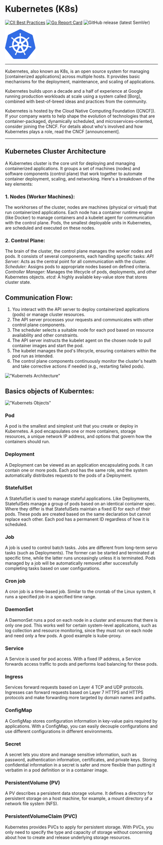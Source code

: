 # Kubernetes (K8s)

[![CII Best Practices](https://bestpractices.coreinfrastructure.org/projects/569/badge)](https://bestpractices.coreinfrastructure.org/projects/569) [![Go Report Card](https://goreportcard.com/badge/github.com/kubernetes/kubernetes)](https://goreportcard.com/report/github.com/kubernetes/kubernetes) ![GitHub release (latest SemVer)](https://img.shields.io/github/v/release/kubernetes/kubernetes?sort=semver)

<img src="https://github.com/kubernetes/kubernetes/raw/master/logo/logo.png" width="100">

----

Kubernetes, also known as K8s, is an open source system for managing [containerized applications]
across multiple hosts. It provides basic mechanisms for the deployment, maintenance,
and scaling of applications.

Kubernetes builds upon a decade and a half of experience at Google running
production workloads at scale using a system called [Borg],
combined with best-of-breed ideas and practices from the community.

Kubernetes is hosted by the Cloud Native Computing Foundation ([CNCF]).
If your company wants to help shape the evolution of
technologies that are container-packaged, dynamically scheduled,
and microservices-oriented, consider joining the CNCF.
For details about who's involved and how Kubernetes plays a role,
read the CNCF [announcement].

----

## Kubernetes Cluster Architecture


A Kubernetes cluster is the core unit for deploying and managing containerized applications. 
It groups a set of machines (nodes) and software components (control plane) that work together to automate container deployment, scaling, and networking. Here's a breakdown of the key elements:

### 1. Nodes (Worker Machines):

The workhorses of the cluster, nodes are machines (physical or virtual) that run containerized applications.
Each node has a container runtime engine (like Docker) to manage containers and a kubelet agent for communication with the control plane.
Pods, the smallest deployable units in Kubernetes, are scheduled and executed on these nodes.
### 2. Control Plane:

The brain of the cluster, the control plane manages the worker nodes and pods.
It consists of several components, each handling specific tasks:
*API Server:* Acts as the central point for all communication with the cluster.
*Scheduler:* Assigns pods to appropriate nodes based on defined criteria.
*Controller Manager:* Manages the lifecycle of pods, deployments, and other Kubernetes objects.
*etcd:* A highly available key-value store that stores cluster state.

## Communication Flow:

1. You interact with the API server to deploy containerized applications (pods) or manage cluster resources.
2. The API server processes your requests and communicates with other control plane components.
3. The scheduler selects a suitable node for each pod based on resource availability and other constraints.
4. The API server instructs the kubelet agent on the chosen node to pull container images and start the pod.
5. The kubelet manages the pod's lifecycle, ensuring containers within the pod run as intended.
6. The control plane components continuously monitor the cluster's health and take corrective actions if needed (e.g., restarting failed pods).

!["Kubernets Architecture"](https://miro.medium.com/v2/resize:fit:1024/1*NbfqFvRvZnofYn2-T4SAuw.png "Kubernets Architecture")
## Basics objects of Kuberntes:

!["Kubernets Objects"](https://support.huaweicloud.com/intl/en-us/basics-cce/en-us_image_0258869759.png "Kubernets Architecture")
### Pod
A pod is the smallest and simplest unit that you create or deploy in Kubernetes. A pod encapsulates one or more containers, storage resources, a unique network IP address, and options that govern how the containers should run.

### Deployment
A Deployment can be viewed as an application encapsulating pods. It can contain one or more pods. Each pod has the same role, and the system automatically distributes requests to the pods of a Deployment.

### StatefulSet
A StatefulSet is used to manage stateful applications. Like Deployments, StatefulSets manage a group of pods based on an identical container spec. Where they differ is that StatefulSets maintain a fixed ID for each of their pods. These pods are created based on the same declaration but cannot replace each other. Each pod has a permanent ID regardless of how it is scheduled.

### Job
A job is used to control batch tasks. Jobs are different from long-term servo tasks (such as Deployments). The former can be started and terminated at specific time, while the latter runs unceasingly unless it is terminated. Pods managed by a job will be automatically removed after successfully completing tasks based on user configurations.

### Cron job
A cron job is a time-based job. Similar to the crontab of the Linux system, it runs a specified job in a specified time range.

### DaemonSet
A DaemonSet runs a pod on each node in a cluster and ensures that there is only one pod. This works well for certain system-level applications, such as log collection and resource monitoring, since they must run on each node and need only a few pods. A good example is kube-proxy.

### Service
A Service is used for pod access. With a fixed IP address, a Service forwards access traffic to pods and performs load balancing for these pods.

### Ingress
Services forward requests based on Layer 4 TCP and UDP protocols. Ingresses can forward requests based on Layer 7 HTTPS and HTTPS protocols and make forwarding more targeted by domain names and paths.

### ConfigMap
A ConfigMap stores configuration information in key-value pairs required by applications. With a ConfigMap, you can easily decouple configurations and use different configurations in different environments.

### Secret
A secret lets you store and manage sensitive information, such as password, authentication information, certificates, and private keys. Storing confidential information in a secret is safer and more flexible than putting it verbatim in a pod definition or in a container image.

### PersistentVolume (PV)
A PV describes a persistent data storage volume. It defines a directory for persistent storage on a host machine, for example, a mount directory of a network file system (NFS).

### PersistentVolumeClaim (PVC)
Kubernetes provides PVCs to apply for persistent storage. With PVCs, you only need to specify the type and capacity of storage without concerning about how to create and release underlying storage resources.